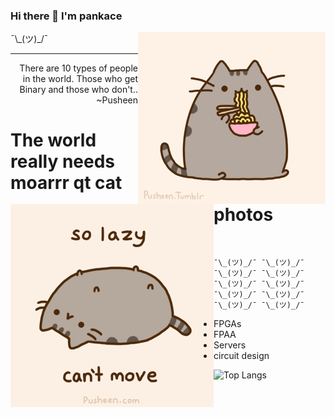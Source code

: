 ### Hi there 👋 I'm pankace <br></p>

<img src = 'https://github.com/pankace/pankace/blob/main/images%20/pusheen2.jpg' alt = 'Ramen Pusheen1' align='right'/>

<img src = 'https://github.com/pankace/pankace/blob/main/images%20/pusheen3.gif' alt = 'Ramen Pusheen2' align='left'/> 
 ¯\_(ツ)_/¯

---

<div style="text-align: right">There are 10 types of people in the world. Those who get Binary and those who don't.. ~Pusheen </div>

<h1>The world really needs moarrr qt cat photos</h1><br></p></p>

    ¯\_(ツ)_/¯ ¯\_(ツ)_/¯ ¯\_(ツ)_/¯ ¯\_(ツ)_/¯ ¯\_(ツ)_/¯ ¯\_(ツ)_/¯ ¯\_(ツ)_/¯ ¯\_(ツ)_/¯ ¯\_(ツ)_/¯ ¯\_(ツ)_/¯
- FPGAs
- FPAA
- Servers
- circuit design


![Top Langs](https://github-readme-stats.vercel.app/api/top-langs/?username=pankace&cout_private&theme=radical&layout=compact&langs_count=100)
